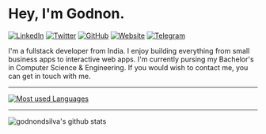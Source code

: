 # __Hey, I'm Godnon.__

[![LinkedIn](https://img.shields.io/badge/LinkedIn-godnondsilva-blue?style=flat-square&logo=linkedin)](https://www.linkedin.com/in/godnon-dsilva)
[![Twitter](https://img.shields.io/twitter/follow/GodnonDsilva?style=flat-square&logo=twitter&color=yellow)](https://twitter.com/godnondsilva)
[![GitHub](https://img.shields.io/badge/GitHub-godnondsilva-black?style=flat-square&logo=github)](https://github.com/godnondsilva)
[![Website](https://img.shields.io/badge/Website-godnondsilva.com-red?style=flat-square)](https://godnondsilva.com)
[![Telegram](http://img.shields.io/badge/Telegram-godnondsilva-orange?style=flat-square&logo=telegram)](https://telegram.me/godnondsilva)

I'm a fullstack developer from India. I enjoy building everything from small business apps to interactive web apps. I'm currently pursing my Bachelor's in Computer Science & Engineering. If you would wish to contact me, you can get in touch with me.

---

[![Most used Languages](https://github-readme-stats.vercel.app/api/top-langs/?username=godnondsilva&theme=react&layout=compact)](https://github.com/godnondsilva)

---

![godnondsilva's github stats](https://github-readme-stats.vercel.app/api?username=godnondsilva&count_private=true&show_icons=true&theme=react)


[gmail]: mailto:godnondsilva@gmail.com
[github]: https://github.com/in/godnondsilva
[twitter]: https://twitter.com/godnondsilva
[linkedin]: https://linkedin.com/in/godnon-dsilva
[telegram]: https://telegram.me/godnondsilva


<!--
**godnondsilva/godnondsilva** is a ✨ _special_ ✨ repository because its `README.md` (this file) appears on your GitHub profile.

Here are some ideas to get you started:

- 🔭 I’m currently working on ...
- 🌱 I’m currently learning ...
- 👯 I’m looking to collaborate on ...
- 🤔 I’m looking for help with ...
- 💬 Ask me about ...
- 📫 How to reach me: ...
- 😄 Pronouns: ...
- ⚡ Fun fact: ...
-->
